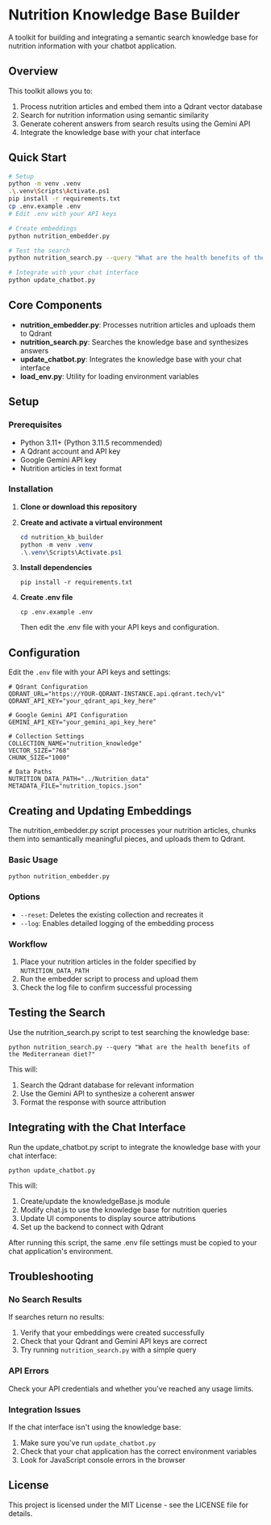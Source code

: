# Nutrition Knowledge Base Builder

A toolkit for building and integrating a semantic search knowledge base for nutrition information with your chatbot application.

## Overview

This toolkit allows you to:

1. Process nutrition articles and embed them into a Qdrant vector database
2. Search for nutrition information using semantic similarity
3. Generate coherent answers from search results using the Gemini API
4. Integrate the knowledge base with your chat interface

## Quick Start

```bash
# Setup
python -m venv .venv
.\.venv\Scripts\Activate.ps1
pip install -r requirements.txt
cp .env.example .env
# Edit .env with your API keys

# Create embeddings
python nutrition_embedder.py

# Test the search
python nutrition_search.py --query "What are the health benefits of the Mediterranean diet?"

# Integrate with your chat interface
python update_chatbot.py
```

## Core Components

- **nutrition_embedder.py**: Processes nutrition articles and uploads them to Qdrant
- **nutrition_search.py**: Searches the knowledge base and synthesizes answers
- **update_chatbot.py**: Integrates the knowledge base with your chat interface
- **load_env.py**: Utility for loading environment variables

## Setup

### Prerequisites
- Python 3.11+ (Python 3.11.5 recommended)
- A Qdrant account and API key
- Google Gemini API key
- Nutrition articles in text format

### Installation

1. **Clone or download this repository**

2. **Create and activate a virtual environment**
   ```powershell
   cd nutrition_kb_builder
   python -m venv .venv
   .\.venv\Scripts\Activate.ps1
   ```

3. **Install dependencies**
   ```
   pip install -r requirements.txt
   ```

4. **Create .env file**
   ```
   cp .env.example .env
   ```
   Then edit the .env file with your API keys and configuration.

## Configuration

Edit the `.env` file with your API keys and settings:

```
# Qdrant Configuration
QDRANT_URL="https://YOUR-QDRANT-INSTANCE.api.qdrant.tech/v1"
QDRANT_API_KEY="your_qdrant_api_key_here"

# Google Gemini API Configuration
GEMINI_API_KEY="your_gemini_api_key_here"

# Collection Settings
COLLECTION_NAME="nutrition_knowledge"
VECTOR_SIZE="768"
CHUNK_SIZE="1000"

# Data Paths
NUTRITION_DATA_PATH="../Nutrition_data"
METADATA_FILE="nutrition_topics.json"
```

## Creating and Updating Embeddings

The nutrition_embedder.py script processes your nutrition articles, chunks them into semantically meaningful pieces, and uploads them to Qdrant.

### Basic Usage

```
python nutrition_embedder.py
```

### Options

- `--reset`: Deletes the existing collection and recreates it
- `--log`: Enables detailed logging of the embedding process

### Workflow

1. Place your nutrition articles in the folder specified by `NUTRITION_DATA_PATH`
2. Run the embedder script to process and upload them
3. Check the log file to confirm successful processing

## Testing the Search

Use the nutrition_search.py script to test searching the knowledge base:

```
python nutrition_search.py --query "What are the health benefits of the Mediterranean diet?"
```

This will:
1. Search the Qdrant database for relevant information
2. Use the Gemini API to synthesize a coherent answer
3. Format the response with source attribution

## Integrating with the Chat Interface

Run the update_chatbot.py script to integrate the knowledge base with your chat interface:

```
python update_chatbot.py
```

This will:
1. Create/update the knowledgeBase.js module
2. Modify chat.js to use the knowledge base for nutrition queries
3. Update UI components to display source attributions
4. Set up the backend to connect with Qdrant

After running this script, the same .env file settings must be copied to your chat application's environment.

## Troubleshooting

### No Search Results

If searches return no results:
1. Verify that your embeddings were created successfully
2. Check that your Qdrant and Gemini API keys are correct
3. Try running `nutrition_search.py` with a simple query

### API Errors

Check your API credentials and whether you've reached any usage limits.

### Integration Issues

If the chat interface isn't using the knowledge base:
1. Make sure you've run `update_chatbot.py`
2. Check that your chat application has the correct environment variables
3. Look for JavaScript console errors in the browser

## License

This project is licensed under the MIT License - see the LICENSE file for details. 